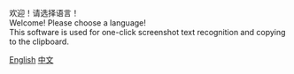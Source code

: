 欢迎！请选择语言！\
Welcome! Please choose a language!\
This software is used for one-click screenshot text recognition and copying to the clipboard.

[English](readme/README_EN.md)
[中文](readme/README_CN.md)
